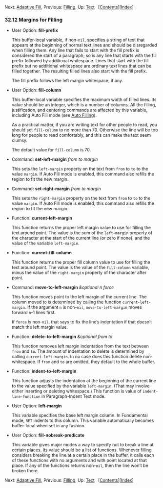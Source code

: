 

Next: [Adaptive Fill](Adaptive-Fill.html), Previous: [Filling](Filling.html), Up: [Text](Text.html)   \[[Contents](index.html#SEC_Contents "Table of contents")]\[[Index](Index.html "Index")]

### 32.12 Margins for Filling

*   User Option: **fill-prefix**

    This buffer-local variable, if non-`nil`, specifies a string of text that appears at the beginning of normal text lines and should be disregarded when filling them. Any line that fails to start with the fill prefix is considered the start of a paragraph; so is any line that starts with the fill prefix followed by additional whitespace. Lines that start with the fill prefix but no additional whitespace are ordinary text lines that can be filled together. The resulting filled lines also start with the fill prefix.

    The fill prefix follows the left margin whitespace, if any.

<!---->

*   User Option: **fill-column**

    This buffer-local variable specifies the maximum width of filled lines. Its value should be an integer, which is a number of columns. All the filling, justification, and centering commands are affected by this variable, including Auto Fill mode (see [Auto Filling](Auto-Filling.html)).

    As a practical matter, if you are writing text for other people to read, you should set `fill-column` to no more than 70. Otherwise the line will be too long for people to read comfortably, and this can make the text seem clumsy.

    The default value for `fill-column` is 70.

<!---->

*   Command: **set-left-margin** *from to margin*

    This sets the `left-margin` property on the text from `from` to `to` to the value `margin`. If Auto Fill mode is enabled, this command also refills the region to fit the new margin.

<!---->

*   Command: **set-right-margin** *from to margin*

    This sets the `right-margin` property on the text from `from` to `to` to the value `margin`. If Auto Fill mode is enabled, this command also refills the region to fit the new margin.

<!---->

*   Function: **current-left-margin**

    This function returns the proper left margin value to use for filling the text around point. The value is the sum of the `left-margin` property of the character at the start of the current line (or zero if none), and the value of the variable `left-margin`.

<!---->

*   Function: **current-fill-column**

    This function returns the proper fill column value to use for filling the text around point. The value is the value of the `fill-column` variable, minus the value of the `right-margin` property of the character after point.

<!---->

*   Command: **move-to-left-margin** *\&optional n force*

    This function moves point to the left margin of the current line. The column moved to is determined by calling the function `current-left-margin`. If the argument `n` is non-`nil`, `move-to-left-margin` moves forward `n`-1 lines first.

    If `force` is non-`nil`, that says to fix the line’s indentation if that doesn’t match the left margin value.

<!---->

*   Function: **delete-to-left-margin** *\&optional from to*

    This function removes left margin indentation from the text between `from` and `to`. The amount of indentation to delete is determined by calling `current-left-margin`. In no case does this function delete non-whitespace. If `from` and `to` are omitted, they default to the whole buffer.

<!---->

*   Function: **indent-to-left-margin**

    This function adjusts the indentation at the beginning of the current line to the value specified by the variable `left-margin`. (That may involve either inserting or deleting whitespace.) This function is value of `indent-line-function` in Paragraph-Indent Text mode.

<!---->

*   User Option: **left-margin**

    This variable specifies the base left margin column. In Fundamental mode, `RET` indents to this column. This variable automatically becomes buffer-local when set in any fashion.

<!---->

*   User Option: **fill-nobreak-predicate**

    This variable gives major modes a way to specify not to break a line at certain places. Its value should be a list of functions. Whenever filling considers breaking the line at a certain place in the buffer, it calls each of these functions with no arguments and with point located at that place. If any of the functions returns non-`nil`, then the line won’t be broken there.

Next: [Adaptive Fill](Adaptive-Fill.html), Previous: [Filling](Filling.html), Up: [Text](Text.html)   \[[Contents](index.html#SEC_Contents "Table of contents")]\[[Index](Index.html "Index")]
